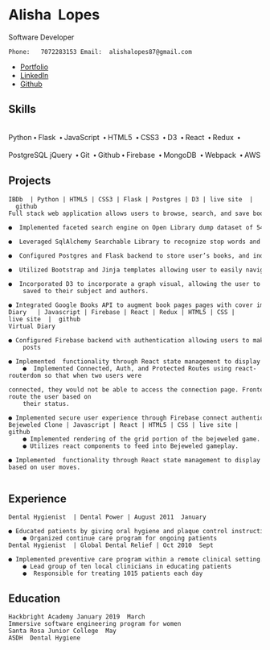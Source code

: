 # Alisha  Lopes


Software Developer

```
Phone:   707­228­3153 Email:  alishalopes87@gmail.com 
```

* [Portfolio](alishalopes.io)
* [LinkedIn](https://www.linkedin.com/in/alisha-lopes/)
* [Github](https://github.com/alishalopes87)

## Skills


<br> Python ⬩ Flask  ⬩ JavaScript  ⬩ HTML5  ⬩ CSS3  ⬩ D3  ⬩ React  ⬩ Redux  ⬩ <br/>
<br>PostgreSQL jQuery  ⬩ Git  ⬩ Github ⬩ Firebase  ⬩ MongoDB  ⬩ Webpack  ⬩ AWS<br/>

## Projects

```
IBDb  | Python | HTML5 | CSS3 | Flask | Postgres | D3 | live site  |  github
Full stack web application allows users to browse, search, and save books to their personal library
	●  Implemented faceted search engine on Open Library dump dataset of 54 million records
	●  Leveraged SqlAlchemy Searchable Library to recognize stop words and apply relevance ranking to search
	●  Configured Postgres and Flask backend to store user’s books, and individual book information
	●  Utilized Bootstrap and Jinja templates allowing user to easily navigate site
	●  Incorporated D3 to incorporate a graph visual, allowing the user to explore the relationships of books they've
	saved to their subject and authors.
	● Integrated Google Books API to augment book pages pages with cover images and summaries.
Diary   | Javascript | Firebase | React | Redux | HTML5 | CSS | live site  |  github
Virtual Diary
	● Configured Firebase backend with authentication allowing users to make private or public
	posts
	● Implemented  functionality through React state management to display different information about a diary entry.
	●  Implemented Connected, Auth, and Protected Routes using react­router­dom so that when two users were
	connected, they would not be able to access the connection page. Frontend routing, to Re­route the user based on
	their status.
	● Implemented secure user experience through Firebase connect authentication.
Bejeweled Clone | Javascript | React | HTML5 | CSS | live site | github
	● Implemented rendering of the grid portion of the bejeweled game.
	● Utilizes react components to feed into Bejeweled gameplay.
	● Implemented  functionality through React state management to display different board based on user moves. 


```
## Experience

```
Dental Hygienist  | Dental Power | August 2011 ­ January 
	● Educated patients by giving oral hygiene and plaque control instructions and postoperative instructions.
	● Organized continue care program for ongoing patients
Dental Hygienist  | Global Dental Relief | Oct 2010 ­ Sept 
	● Implemented preventive care program within a remote clinical setting.
	● Lead group of ten local clinicians in educating patients
	●  Responsible for treating 10­15 patients each day
```
## Education

```
Hackbright Academy January 2019 ­ March 
Immersive software engineering program for women
Santa Rosa Junior College  May 
ASDH ­ Dental Hygiene
```